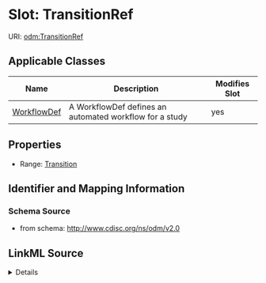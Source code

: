 # Slot: TransitionRef

URI: [odm:TransitionRef](http://www.cdisc.org/ns/odm/v2.0/TransitionRef)



<!-- no inheritance hierarchy -->




## Applicable Classes

| Name | Description | Modifies Slot |
| --- | --- | --- |
[WorkflowDef](WorkflowDef.md) | A WorkflowDef defines an automated workflow for a study |  yes  |







## Properties

* Range: [Transition](Transition.md)





## Identifier and Mapping Information







### Schema Source


* from schema: http://www.cdisc.org/ns/odm/v2.0




## LinkML Source

<details>
```yaml
name: TransitionRef
from_schema: http://www.cdisc.org/ns/odm/v2.0
rank: 1000
identifier: false
alias: TransitionRef
domain_of:
- WorkflowDef
range: Transition

```
</details>